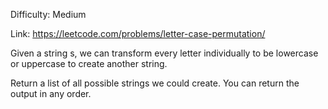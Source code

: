 Difficulty: Medium

Link: https://leetcode.com/problems/letter-case-permutation/

Given a string s, we can transform every letter individually to be lowercase or uppercase to create another string.

Return a list of all possible strings we could create. You can return the output in any order.
